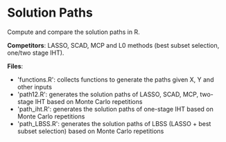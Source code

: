 # Solution Paths

Compute and compare the solution paths in R. 

**Competitors**: LASSO, SCAD, MCP and L0 methods (best subset selection, one/two stage IHT).

**Files**:

- 'functions.R': collects functions to generate the paths given X, Y and other inputs
- 'path12.R': generates the solution paths of LASSO, SCAD, MCP, two-stage IHT based on Monte Carlo repetitions
- 'path_iht.R': generates the solution paths of one-stage IHT based on Monte Carlo repetitions
- 'path_LBSS.R': generates the solution paths of LBSS (LASSO + best subset selection) based on Monte Carlo repetitions
